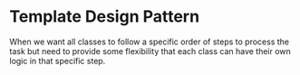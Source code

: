 # Template Design Pattern

When we want all classes to follow a specific order of steps to process the task but need to provide some flexibility that each class can have their own logic in that specific step.
